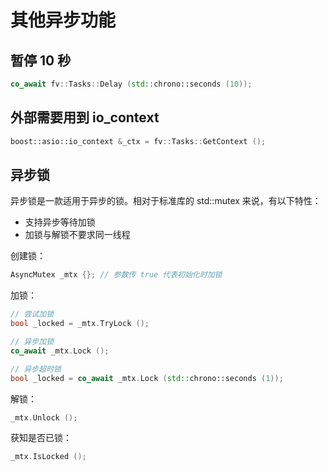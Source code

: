 # 其他异步功能

## 暂停 10 秒

```cpp
co_await fv::Tasks::Delay (std::chrono::seconds (10));
```

## 外部需要用到 io_context

```cpp
boost::asio::io_context &_ctx = fv::Tasks::GetContext ();
```

## 异步锁

异步锁是一款适用于异步的锁。相对于标准库的 std::mutex 来说，有以下特性：

- 支持异步等待加锁
- 加锁与解锁不要求同一线程

创建锁：

```cpp
AsyncMutex _mtx {}; // 参数传 true 代表初始化时加锁
```

加锁：

```cpp
// 尝试加锁
bool _locked = _mtx.TryLock ();

// 异步加锁
co_await _mtx.Lock ();

// 异步超时锁
bool _locked = co_await _mtx.Lock (std::chrono::seconds (1));
```

解锁：

```cpp
_mtx.Unlock ();
```

获知是否已锁：

```cpp
_mtx.IsLocked ();
```
